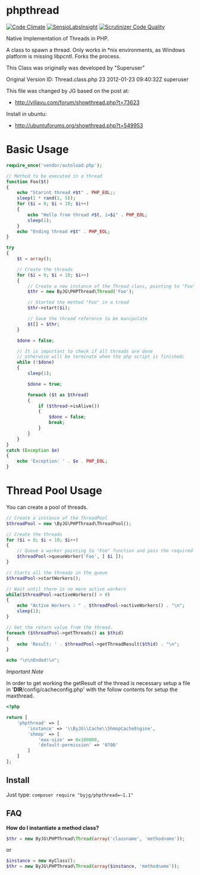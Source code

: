 # phpthread
[![Code Climate](https://codeclimate.com/github/byjg/phpthread/badges/gpa.svg)](https://codeclimate.com/github/byjg/phpthread)
[![SensioLabsInsight](https://insight.sensiolabs.com/projects/842a5377-bbda-44f2-9163-b40dc650dc1f/mini.png)](https://insight.sensiolabs.com/projects/842a5377-bbda-44f2-9163-b40dc650dc1f)
[![Scrutinizer Code Quality](https://scrutinizer-ci.com/g/byjg/phpthread/badges/quality-score.png?b=master)](https://scrutinizer-ci.com/g/byjg/phpthread/?branch=master)

Native Implementation of Threads in PHP.

A class to spawn a thread. Only works in *nix environments, as Windows platform is missing libpcntl. Forks the process.

This Class was originally was developed by "Superuser"

Original Version ID: Thread.class.php 23 2012-01-23 09:40:32Z superuser

This file was changed by JG based on the post at:
 * http://villavu.com/forum/showthread.php?t=73623

Install in ubuntu:
 * http://ubuntuforums.org/showthread.php?t=549953

# Basic Usage

```php
require_once('vendor/autoload.php');

// Method to be executed in a thread
function Foo($t)
{
	echo "Starint thread #$t" . PHP_EOL;;
    sleep(1 * rand(1, 5));
	for ($i = 0; $i < 10; $i++)
	{
		echo "Hello from thread #$t, i=$i" . PHP_EOL;
		sleep(1);
	}
    echo "Ending thread #$t" . PHP_EOL;
}

try
{
    $t = array();

	// Create the threads
    for ($i = 0; $i < 10; $i++)
    {
		// Create a new instance of the Thread class, pointing to "Foo" function
        $thr = new ByJG\PHPThread\Thread('Foo');

		// Started the method "Foo" in a tread
        $thr->start($i);

		// Save the thread reference to be manipulate
        $t[] = $thr;
    }

    $done = false;

	// It is important to check if all threads are done
	// otherwise will be terminate when the php script is finished;
    while (!$done)
    {
        sleep(1);

        $done = true;

        foreach ($t as $thread)
        {
            if ($thread->isAlive())
            {
                $done = false;
                break;
            }
        }
    }
}
catch (Exception $e)
{
    echo 'Exception: ' . $e . PHP_EOL;
}
```

# Thread Pool Usage

You can create a pool of threads.

```php
// Create a instance of the ThreadPool
$threadPool = new \ByJG\PHPThread\ThreadPool();

// Create the threads
for ($i = 0; $i < 10; $i++)
{
	// Queue a worker pointing to "Foo" function and pass the required parameters
	$threadPool->queueWorker('Foo', [ $i ]);
}

// Starts all the threads in the queue
$threadPool->startWorkers();

// Wait until there is no more active workers
while($threadPool->activeWorkers() > 0)
{
	echo "Active Workers : " . $threadPool->activeWorkers() . "\n";
	sleep(1);
}

// Get the return value from the thread.
foreach ($threadPool->getThreads() as $thid)
{
	echo 'Result: ' . $threadPool->getThreadResult($thid) . "\n";
}

echo "\n\nEnded!\n";
```

*Important Note*

In order to get working the getResult of the thread is necessary setup a file in '__DIR__/config/cacheconfig.php' with 
the follow contents for setup the maxthread.

```php
<?php

return [
    'phpthread' => [
        'instance' => '\\ByJG\\Cache\\ShmopCacheEngine',
        'shmop' => [
            'max-size' => 0x100000,
            'default-permission' => '0700'
        ]
    ]
];
```

## Install

Just type: `composer require "byjg/phpthread=~1.1"`

## FAQ

**How do I instantiate a method class?**

```php
$thr = new ByJG\PHPThread\Thread(array('classname', 'methodname'));
```

or

```php
$instance = new myClass();
$thr = new ByJG\PHPThread\Thread(array($instance, 'methodname'));
```


